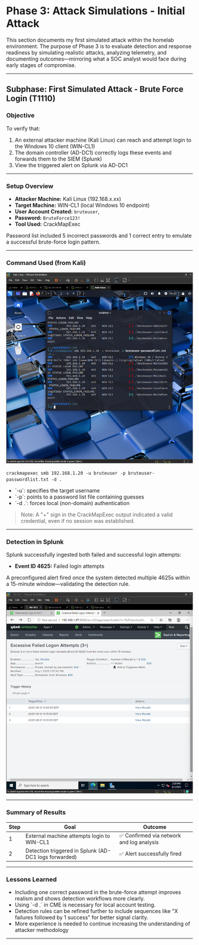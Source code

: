 # Phase 3: Attack Simulations - Initial Attack

This section documents my first simulated attack within the homelab environment. 
The purpose of Phase 3 is to evaluate detection and response readiness by simulating realistic attacks, analyzing telemetry, and documenting outcomes—mirroring what a SOC analyst would face during early stages of compromise.

---

## Subphase: First Simulated Attack - Brute Force Login (T1110)

### Objective
To verify that:
1. An external attacker machine (Kali Linux) can reach and attempt login to the Windows 10 client (WIN-CL1)
2. The domain controller (AD-DC1) correctly logs these events and forwards them to the SIEM (Splunk)
3. View the triggered alert on Splunk via AD-DC1

---

### Setup Overview
- **Attacker Machine:** Kali Linux (192.168.x.xx)
- **Target Machine:** WIN-CL1 (local Windows 10 endpoint)
- **User Account Created:** `bruteuser`,
- **Password:** `BruteForce123!`
- **Tool Used:** CrackMapExec

Password list included 5 incorrect passwords and 1 correct entry to emulate a successful brute-force login pattern.

---

### Command Used (from Kali)

![CrackMapExec Output](../Screenshots/Screenshot%20(16).png)



`
crackmapexec smb 192.168.1.20 -u bruteuser -p bruteuser-passwordlist.txt -d .
`
- \`-u\`: specifies the target username
- \`-p\`: points to a password list file containing guesses
- \`-d .\`: forces local (non-domain) authentication

> Note: A "+" sign in the CrackMapExec output indicated a valid credential, even if no session was established.

---

### Detection in Splunk
Splunk successfully ingested both failed and successful login attempts:

- **Event ID 4625:** Failed login attempts

A preconfigured alert fired once the system detected multiple 4625s within a 15-minute window—validating the detection rule.

![CrackMapExec Output](../Screenshots/Screenshot%20(15).png)

---

### Summary of Results
| Step | Goal | Outcome |
|------|------|---------|
| 1 | External machine attempts login to WIN-CL1 | ✅ Confirmed via network and log analysis |
| 2 | Detection triggered in Splunk (AD-DC1 logs forwarded) | ✅ Alert successfully fired |

---

### Lessons Learned
- Including one correct password in the brute-force attempt improves realism and shows detection workflows more clearly.
- Using \`-d .\` in CME is necessary for local account testing.
- Detection rules can be refined further to include sequences like "X failures followed by 1 success" for better signal clarity.
- More experience is needed to continue increasing the understanding of attacker methodology

---

